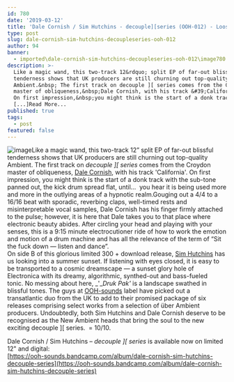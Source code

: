 ```yaml
---
id: 780
date: '2019-03-12'
title: 'Dale Cornish / Sim Hutchins - decouple][series (OOH-012) - Loose Lips'
type: post
slug: dale-cornish-sim-hutchins-decoupleseries-ooh-012
author: 94
banner:
  - imported\dale-cornish-sim-hutchins-decoupleseries-ooh-012\image780.jpeg
description: >-
  Like a magic wand, this two-track 12&rdquo; split EP of far-out blissful
  tenderness shows that UK producers are still churning out top-quality
  Ambient.&nbsp; The first track on decouple ][ series comes from the Croydon
  master of obliqueness,&nbsp;Dale Cornish, with his track &#39;California&#39;.
  On first impression,&nbsp;you might think is the start of a donk track with
  [...]Read More...
published: true
tags:
  - post
featured: false
---
```

![image](../imported\dale-cornish-sim-hutchins-decoupleseries-ooh-012\image780.jpeg)Like a magic wand, this two-track 12” split EP of far-out blissful tenderness shows that UK producers are still churning out top-quality Ambient. The first track on _decouple \]\[ series_ comes from the Croydon master of obliqueness, [Dale Cornish](https://dalecornish.bandcamp.com/), with his track 'California'. On first impression, you might think is the start of a donk track with the sub-tone panned out, the kick drum spread flat, until…  you hear it is being used more and more in the outlying areas of a hypnotic realm.Gouging out a 4/4 to a 16/16 beat with sporadic, reverbing claps, well-timed rests and misinterpretable vocal samples, Dale Cornish has his finger firmly attached to the pulse; however, it is here that Dale takes you to that place where electronic beauty abides. After circling your head and playing with your senses, this is a 9:15 minute electrocutioner ride of how to work the emotion and motion of a drum machine and has all the relevance of the term of “Sit the fuck down — listen and dance”.   
On side B of this glorious limited 300 + download release, [Sim Hutchins](https://www.residentadvisor.net/dj/simhutchins) has us looking into a summer sunset. If listening with eyes closed, it is easy to be transported to a cosmic dreamscape — a sunset glory hole of Electronica with its dreamy, algorithmic, synthed-out and bass-fueled tonic. No messing about here, _'__Druk Pak'_ is a landscape swathed in blissful tones. The guys at [OOH-sounds](https://ooh-sounds.bandcamp.com) label have picked out a transatlantic duo from the UK to add to their promised package of six releases comprising select works from a selection of über Ambient producers. Undoubtedly, both Sim Hutchins and Dale Cornish deserve to be recognised as the New Ambient heads that bring the soul to the new exciting decouple \]\[ series.  = 10/10.

Dale Cornish / Sim Hutchins – _decouple \]\[ series_ is available now on limited 12" and digital:  
[https://ooh-sounds.bandcamp.com/album/dale-cornish-sim-hutchins-decouple-series](https://ooh-sounds.bandcamp.com/album/dale-cornish-sim-hutchins-decouple-series)
